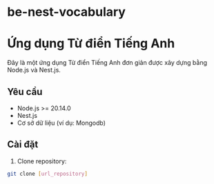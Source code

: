 # be-nest-vocabulary
# Ứng dụng Từ điển Tiếng Anh

Đây là một ứng dụng Từ điển Tiếng Anh đơn giản được xây dựng bằng Node.js và Nest.js.

## Yêu cầu

- Node.js >= 20.14.0
- Nest.js
- Cơ sở dữ liệu (ví dụ: Mongodb)

## Cài đặt

1. Clone repository:

```bash
git clone [url_repository] 
